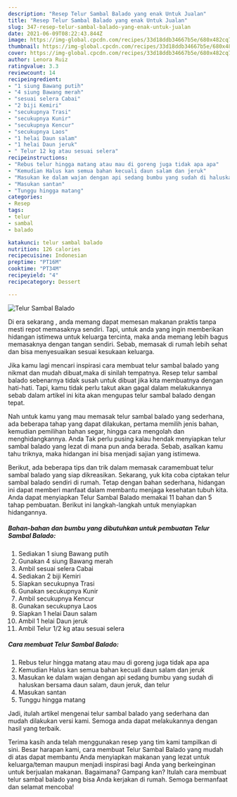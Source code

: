 ```yaml
---
description: "Resep Telur Sambal Balado yang enak Untuk Jualan"
title: "Resep Telur Sambal Balado yang enak Untuk Jualan"
slug: 347-resep-telur-sambal-balado-yang-enak-untuk-jualan
date: 2021-06-09T08:22:43.844Z
image: https://img-global.cpcdn.com/recipes/33d18ddb34667b5e/680x482cq70/telur-sambal-balado-foto-resep-utama.jpg
thumbnail: https://img-global.cpcdn.com/recipes/33d18ddb34667b5e/680x482cq70/telur-sambal-balado-foto-resep-utama.jpg
cover: https://img-global.cpcdn.com/recipes/33d18ddb34667b5e/680x482cq70/telur-sambal-balado-foto-resep-utama.jpg
author: Lenora Ruiz
ratingvalue: 3.3
reviewcount: 14
recipeingredient:
- "1 siung Bawang putih"
- "4 siung Bawang merah"
- "sesuai selera Cabai"
- "2 biji Kemiri"
- "secukupnya Trasi"
- "secukupnya Kunir"
- "secukupnya Kencur"
- "secukupnya Laos"
- "1 helai Daun salam"
- "1 helai Daun jeruk"
- " Telur 12 kg atau sesuai selera"
recipeinstructions:
- "Rebus telur hingga matang atau mau di goreng juga tidak apa apa"
- "Kemudian Halus kan semua bahan kecuali daun salam dan jeruk"
- "Masukan ke dalam wajan dengan api sedang bumbu yang sudah di haluskan bersama daun salam, daun jeruk, dan telur"
- "Masukan santan"
- "Tunggu hingga matang"
categories:
- Resep
tags:
- telur
- sambal
- balado

katakunci: telur sambal balado 
nutrition: 126 calories
recipecuisine: Indonesian
preptime: "PT16M"
cooktime: "PT34M"
recipeyield: "4"
recipecategory: Dessert

---
```



![Telur Sambal Balado](https://img-global.cpcdn.com/recipes/33d18ddb34667b5e/680x482cq70/telur-sambal-balado-foto-resep-utama.jpg)

Di era  sekarang , anda memang dapat memesan makanan praktis tanpa mesti repot memasaknya sendiri. Tapi, untuk anda yang ingin memberikan hidangan istimewa untuk keluarga tercinta, maka anda memang lebih bagus memasaknya dengan tangan sendiri. Sebab, memasak di rumah lebih sehat dan bisa menyesuaikan sesuai kesukaan keluarga.

Jika kamu lagi mencari inspirasi cara membuat telur sambal balado yang nikmat dan mudah dibuat,maka di sinilah tempatnya. Resep telur sambal balado  sebenarnya tidak susah untuk dibuat jika kita membuatnya dengan hati-hati. Tapi, kamu tidak perlu takut akan gagal dalam melakukannya 
sebab dalam artikel ini kita akan mengupas telur sambal balado dengan tepat.  



Nah untuk kamu yang mau memasak telur sambal balado yang sederhana, ada beberapa tahap yang dapat dilakukan, pertama memilih jenis bahan, kemudian pemilihan bahan segar, hingga cara mengolah dan menghidangkannya. Anda Tak perlu pusing kalau hendak menyiapkan telur sambal balado yang lezat di mana pun anda berada. Sebab, asalkan kamu  tahu triknya, maka hidangan ini bisa menjadi sajian yang istimewa.

Berikut, ada beberapa tips dan trik dalam memasak caramembuat telur sambal balado yang siap dikreasikan. Sekarang, yuk kita coba ciptakan telur sambal balado sendiri di rumah. Tetap dengan bahan sederhana, hidangan ini dapat memberi manfaat dalam membantu menjaga kesehatan tubuh kita. Anda dapat menyiapkan Telur Sambal Balado memakai 11 bahan dan 5 tahap pembuatan. Berikut ini langkah-langkah untuk menyiapkan hidangannya.

<!--inarticleads1-->

##### Bahan-bahan dan bumbu yang dibutuhkan untuk pembuatan Telur Sambal Balado:

1. Sediakan 1 siung Bawang putih
1. Gunakan 4 siung Bawang merah
1. Ambil sesuai selera Cabai
1. Sediakan 2 biji Kemiri
1. Siapkan secukupnya Trasi
1. Gunakan secukupnya Kunir
1. Ambil secukupnya Kencur
1. Gunakan secukupnya Laos
1. Siapkan 1 helai Daun salam
1. Ambil 1 helai Daun jeruk
1. Ambil  Telur 1/2 kg atau sesuai selera




<!--inarticleads2-->

##### Cara membuat Telur Sambal Balado:

1. Rebus telur hingga matang atau mau di goreng juga tidak apa apa
1. Kemudian Halus kan semua bahan kecuali daun salam dan jeruk
1. Masukan ke dalam wajan dengan api sedang bumbu yang sudah di haluskan bersama daun salam, daun jeruk, dan telur
1. Masukan santan
1. Tunggu hingga matang




Jadi, itulah artikel mengenai  telur sambal balado  yang sederhana dan mudah dilakukan versi kami. Semoga anda dapat melakukannya dengan hasil yang terbaik. 

Terima kasih anda telah menggunakan resep yang tim kami tampilkan di sini. Besar harapan kami, cara membuat  Telur Sambal Balado yang mudah di atas dapat membantu Anda menyiapkan makanan yang lezat untuk keluarga/teman maupun menjadi inspirasi bagi Anda yang berkeinginan untuk berjualan makanan. Bagaimana? Gampang kan? Itulah cara membuat telur sambal balado yang bisa Anda kerjakan di rumah. Semoga bermanfaat dan selamat mencoba!

